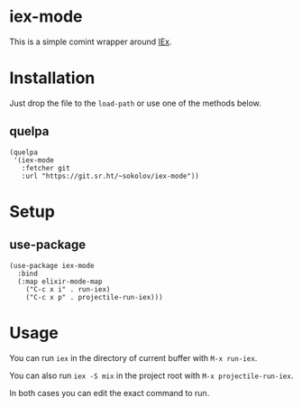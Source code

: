 

# iex-mode

This is a simple comint wrapper around [IEx](https://hexdocs.pm/iex/IEx.html).


# Installation

Just drop the file to the `load-path` or use one of the methods below.


## quelpa

    (quelpa
     '(iex-mode
       :fetcher git
       :url "https://git.sr.ht/~sokolov/iex-mode"))


# Setup


## use-package

    (use-package iex-mode
      :bind
      (:map elixir-mode-map
        ("C-c x i" . run-iex)
        ("C-c x p" . projectile-run-iex)))


# Usage

You can run `iex` in the directory of current buffer with `M-x
  run-iex`.

You can also run `iex -S mix` in the project root with `M-x
  projectile-run-iex`.

In both cases you can edit the exact command to run.
